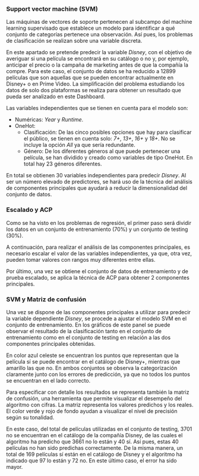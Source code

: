 ### Support vector machine (SVM)

Las máquinas de vectores de soporte pertenecen al subcampo del machine learning supervisado que establece un modelo para identificar a qué conjunto de categorías pertenece una observación. Así pues, los problemas de clasificación se realizan sobre una variable discreta.

En este apartado se pretende predecir la variable *Disney*, con el objetivo de averiguar si una película se encontrará en su catálogo o no y, por ejemplo, anticipar el precio o la campaña de marketing antes de que la compañía la compre. Para este caso, el conjunto de datos se ha reducido a 12899 películas que son aquellas que se pueden encontrar actualmente en Disney+ o en Prime Video. La simplificación del problema estudiando los datos de solo dos plataformas se realiza para obtener un resultado que pueda ser analizado en este Dashboard.

Las variables independientes que se tienen en cuenta para el modelo son: 

* Numéricas: *Year* y *Runtime*.
* OneHot: 
  * Clasificación: De las cinco posibles opciones que hay para clasificar el público, se tienen en cuenta solo: *7+*, *13+*, *16+* y *18+*. No se incluye la opción *All* ya que sería redundante.
  * Género: De los diferentes géneros al que puede pertenecer una película, se han dividido y creado como variables de tipo OneHot. En total hay 23 géneros diferentes. 

En total se obtienen 30 variables independientes para predecir *Disney*. Al ser un número elevado de predictores, se hará uso de la técnica del análisis de componentes principales que ayudará a reducir la dimensionalidad del conjunto de datos.

### Escalado y ACP

Como se ha visto en los problemas de regresión, el primer paso será dividir los datos en un conjunto de entrenamiento (70%) y un conjunto de testing (30%).

A continuación, para realizar el análisis de las componentes principales, es necesario escalar el valor de las variables independientes, ya que, otra vez, pueden tomar valores con rangos muy diferentes entre ellas. 

Por último, una vez se obtiene el conjunto de datos de entrenamiento y de prueba escalado, se aplica la técnica de ACP para obtener 2 componentes principales. 


### SVM y Matriz de confusión

Una vez se dispone de las componentes principales a utilizar para predecir la variable dependiente *Disney*, se procede a ajustar el modelo SVM en el conjunto de entrenamiento. En los gráficos de este panel se puede observar el resultado de la clasificación tanto en el conjunto de entrenamiento como en el conjunto de testing en relación a las dos componentes principales obtenidas. 

En color azul celeste se encuentran los puntos que representan que la película sí se puede encontrar en el catálogo de Disney+, mientras que amarillo las que no. En ambos conjuntos se observa la categorización claramente junto con los errores de predicción, ya que no todos los puntos se encuentran en el lado correcto. 

Para especificar con detalle los resultados se representa también la matriz de confusión, una herramienta que permite visualizar el desempeño del algoritmo con cifras. La matriz representa los valores predichos y los reales. El color verde y rojo de fondo ayudan a visualizar el nivel de precisión según su tonalidad. 

En este caso, del total de películas utilizadas en el conjunto de testing, 3701 no se encuentran en el catálogo de la compañía Disney, de las cuales el algoritmo ha predicho que 3661 no lo están y 40 sí. Así pues, estas 40 películas no han sido predichas correctamente. De la misma manera, un total de 169 películas sí están en el catálogo de Disney y el algoritmo ha indicado que 97 lo están y 72 no. En este último caso, el error ha sido mayor.  